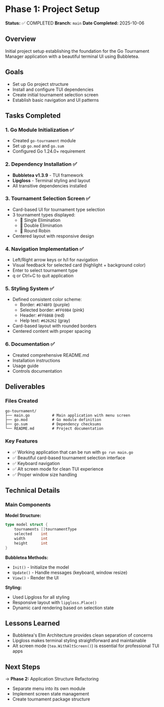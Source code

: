 # Phase 1: Project Setup

**Status:** ✅ COMPLETED
**Branch:** `main`
**Date Completed:** 2025-10-06

## Overview
Initial project setup establishing the foundation for the Go Tournament Manager application with a beautiful terminal UI using Bubbletea.

## Goals
- Set up Go project structure
- Install and configure TUI dependencies
- Create initial tournament selection screen
- Establish basic navigation and UI patterns

## Tasks Completed

### 1. Go Module Initialization ✅
- Created `go-tournament` module
- Set up `go.mod` and `go.sum`
- Configured Go 1.24.0+ requirement

### 2. Dependency Installation ✅
- **Bubbletea v1.3.9** - TUI framework
- **Lipgloss** - Terminal styling and layout
- All transitive dependencies installed

### 3. Tournament Selection Screen ✅
- Card-based UI for tournament type selection
- 3 tournament types displayed:
  - 🥊 Single Elimination
  - 🔄 Double Elimination
  - 🔁 Round Robin
- Centered layout with responsive design

### 4. Navigation Implementation ✅
- Left/Right arrow keys or h/l for navigation
- Visual feedback for selected card (highlight + background color)
- Enter to select tournament type
- q or Ctrl+C to quit application

### 5. Styling System ✅
- Defined consistent color scheme:
  - Border: `#874BFD` (purple)
  - Selected border: `#FF69B4` (pink)
  - Header: `#FF6B6B` (red)
  - Help text: `#626262` (gray)
- Card-based layout with rounded borders
- Centered content with proper spacing

### 6. Documentation ✅
- Created comprehensive README.md
- Installation instructions
- Usage guide
- Controls documentation

## Deliverables

### Files Created
```
go-tournament/
├── main.go          # Main application with menu screen
├── go.mod           # Go module definition
├── go.sum           # Dependency checksums
└── README.md        # Project documentation
```

### Key Features
- ✅ Working application that can be run with `go run main.go`
- ✅ Beautiful card-based tournament selection interface
- ✅ Keyboard navigation
- ✅ Alt screen mode for clean TUI experience
- ✅ Proper window size handling

## Technical Details

### Main Components
**Model Structure:**
```go
type model struct {
    tournaments []tournamentType
    selected    int
    width       int
    height      int
}
```

**Bubbletea Methods:**
- `Init()` - Initialize the model
- `Update()` - Handle messages (keyboard, window resize)
- `View()` - Render the UI

**Styling:**
- Used Lipgloss for all styling
- Responsive layout with `lipgloss.Place()`
- Dynamic card rendering based on selection state

## Lessons Learned
- Bubbletea's Elm Architecture provides clean separation of concerns
- Lipgloss makes terminal styling straightforward and maintainable
- Alt screen mode (`tea.WithAltScreen()`) is essential for professional TUI apps

## Next Steps
→ **Phase 2:** Application Structure Refactoring
- Separate menu into its own module
- Implement screen state management
- Create tournament package structure

